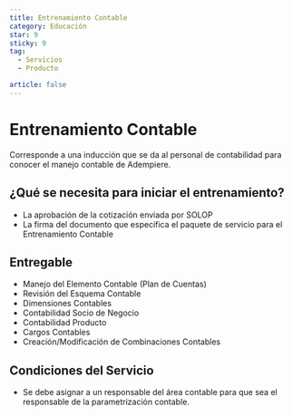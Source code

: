 ```yaml
---
title: Entrenamiento Contable
category: Educación
star: 9
sticky: 9
tag:
  - Servicios
  - Producto

article: false
---
```

# Entrenamiento Contable

Corresponde a una inducción que se da al personal de contabilidad para conocer el manejo contable de Adempiere.

## ¿Qué se necesita para iniciar el entrenamiento?

- La aprobación de la cotización enviada por SOLOP
- La firma del documento que especifica el paquete de servicio para el Entrenamiento Contable

## Entregable

- Manejo del Elemento Contable (Plan de Cuentas)
- Revisión del Esquema Contable
- Dimensiones Contables
- Contabilidad Socio de Negocio
- Contabilidad Producto
- Cargos Contables
- Creación/Modificación de Combinaciones Contables

## Condiciones del Servicio

- Se debe asignar a un responsable del área contable para que sea el responsable de la parametrización contable.
